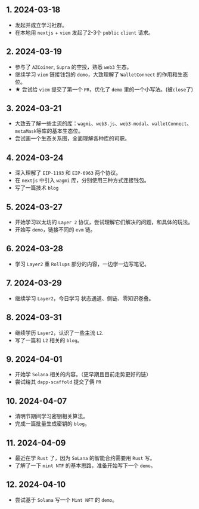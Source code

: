 ## 1. 2024-03-18

- 发起并成立学习社群。
- 在本地用 `nextjs` + `viem` 发起了2-3个 `public` `client` 请求。

## 2. 2024-03-19

- 参与了 `AZCoiner`, `Supra` 的空投，熟悉 `web3` 生态。
- 继续学习 `viem` 链接钱包的 `demo`，大致理解了 `WalletConnect` 的作用和生态位。
- ★ 尝试给 `viem` 提交了第一个 `PR`，优化了 `demo` 里的一个小写法。(被`close`了)

## 3. 2024-03-21

- 大致去了解一些主流的库：`wagmi`、`web3.js`、`web3-modal`、`walletConnect`、`metaMask`等库的基本生态位。
- 尝试画一个生态关系图，全面理解各种库的司职。

## 4. 2024-03-24

- 深入理解了 `EIP-1193` 和 `EIP-6963` 两个协议。
- 在 `nextjs` 中引入 `wagmi` 库，分别使用三种方式连接钱包。
- 写了一篇技术 `blog`

## 5. 2024-03-27

- 开始学习以太坊的 `Layer 2` 协议，尝试理解它们解决的问题，和具体的玩法。
- 开始写 `demo`，链接不同的 `evm` 链。

## 6. 2024-03-28

- 学习 `Layer2` 重 `Rollups` 部分的内容，一边学一边写笔记。

## 7. 2024-03-29

- 继续学习 `Layer2`，今日学习 状态通道、侧链、零知识卷叠。

## 8. 2024-03-31

- 继续学历 `Layer2`，认识了一些主流 `L2`.
- 写了一篇和 `L2` 相关的 `blog`。

## 9. 2024-04-01

- 开始学 `Solana` 相关的内容。（更早期且目前走势更好的链）
- 尝试给其 `dapp-scaffold` 提交了俩 `PR`

## 10. 2024-04-07

- 清明节期间学习密钥相关算法。
- 完成一篇批量生成密钥的 `blog`。

## 11. 2024-04-09

- 最近在学 `Rust` 了，因为 `SoLana` 的智能合约需要用 `Rust` 写。
- 了解了一下 `mint NTF` 的基本思路，准备开始写下一个 `demo`。

## 12. 2024-04-10

- 尝试基于 `Solana` 写一个 `Mint NFT` 的 `demo`。
